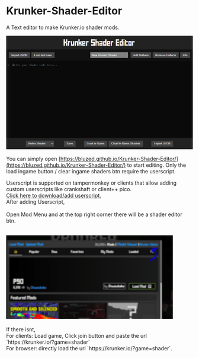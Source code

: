 # Krunker-Shader-Editor
A Text editor to make Krunker.io shader mods.<br>

![img](./assets/page.PNG?raw=true)

You can simply open [https://bluzed.github.io/Krunker-Shader-Editor/](https://bluzed.github.io/Krunker-Shader-Editor/) to start editing. Only the load ingame button / clear ingame shaders btn require the userscript.

Userscript is supported on tampermonkey or clients that allow adding custom userscripts like crankshaft or client++ pico.<br>
[Click here to download/add userscript.](https://github.com/BluZed/Krunker-Shader-Editor/raw/refs/heads/main/editor.user.js)<br>
After adding Userscript,<br><br>
Open Mod Menu and at the top right corner there will be a shader editor btn.<br><br>

<img src="./assets/modmenu.png?raw=true" width="450px">
<br><br>
If there isnt,<br>
For clients: Load game, Click join button and paste the url `https://krunker.io/?game=shader` <br>
For browser: directly load the url `https://krunker.io/?game=shader`.
